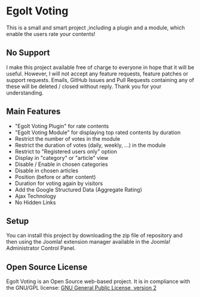 # Egolt Voting
This is a small and smart project ,including a plugin and a module, which enable the users rate your contents!

## No Support
I make this project available free of charge to everyone in hope that it will be useful. However, I will not accept any feature requests, feature patches or support requests. Emails, GitHub Issues and Pull Requests containing any of these will be deleted / closed without reply. Thank you for your understanding.

## Main Features
* "Egolt Voting Plugin" for rate contents
* "Egolt Voting Module" for displaying top rated contents by duration
* Restrict the number of votes in the module
* Restrict the duration of votes (daily, weekly, ...) in the module
* Restrict to "Registered users only" option
* Display in "category" or "article" view
* Disable / Enable in chosen categories
* Disable in chosen articles
* Position (before or after content)
* Duration for voting again by visitors
* Add the Google Structured Data (Aggregate Rating)
* Ajax Technology
* No Hidden Links

## Setup
You can install this project by downloading the zip file of repository and then using the Joomla! extension manager available in the Joomla! Administrator Control Panel.

## Open Source License

Egolt Voting is an Open Source web-based project. It is in compliance with the GNU/GPL license:
[GNU General Public License, version 2
](http://www.gnu.org/licenses/old-licenses/gpl-2.0.html)
